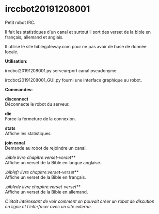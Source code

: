 # irccbot20191208001  

Petit robot IRC.  
  
Il fait les statistiques d'un canal et surtout il sort des verset de la bible en français, allemand et anglais.  

Il utilise le site biblegateway.com pour ne pas avoir de base de donnée locale.  

**Utilisation:**  

irccbot20191208001.py serveur:port canal pseudonyme  

irccbot20191208001_GUI.py fourni une interface graphique au robot.  

**Commandes:**  

**disconnect**  
Déconnecte le robot du serveur.  

**die**  
Force la fermeture de la connexion.  

**stats**  
Affiche les statistiques.  

**join canal**  
Demande au robot de rejoindre un canal.  

**.bible livre chapitre:verset*-verset***  
Affiche un verset de la Bible en langue anglaise.  

**.biblefr livre chapitre:verset*-verset***  
Affiche un verset de la Bible en français.  

**.biblede livre chapitre:verset*-verset***  
Affiche un verset de la Bible en allemand.  

*C'était intéressant de voir comment on pouvait créer un robot de discution en ligne et l'interfacer avec un site externe.*  